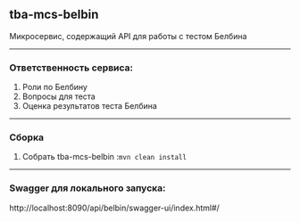 ## tba-mcs-belbin

Микросервис, содержащий API для работы с тестом Белбина

___
### Ответственность сервиса:
1. Роли по Белбину
2. Вопросы для теста
3. Оценка результатов теста Белбина
___
### Сборка
1. Собрать tba-mcs-belbin :```mvn clean install```
___

### Swagger для локального запуска:
http://localhost:8090/api/belbin/swagger-ui/index.html#/